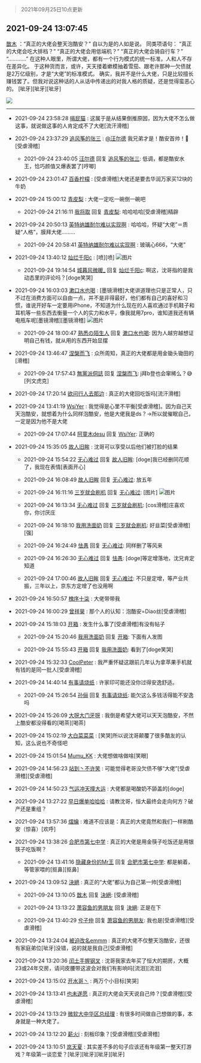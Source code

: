 > 2021年09月25日10点更新
<link rel="stylesheet" href="https://cdn.jsdelivr.net/gh/taotie6/sampleJSON@main/css/photo_show.css">
<meta name="referrer" content="no-referrer" />


 ## 2021-09-24 13:07:45 

 [㪚木](https://www.coolapk.com/feed/30222479?shareKey=MmQyNGMwYWM1MDQ5NjE0ZDY5OWE~) ：“真正的大佬会整天泡酷安？”
自以为是的人如是说。
同类项语句：
“真正的大佬会吃大排档？”
“真正的大佬会用低端机？”
“真正的大佬会骑自行车？”
“…………”
在这种人眼里，所谓大佬，都有一个行为模式的统一标准，人和人不存在差异化。
于这种货而言，或许<!--break-->，天天搂着嫰模抽着雪茄、跟老许那种一欠债就是2万亿级别，才是“大佬”的标准模式。
确实，我并不是什么大佬，只是比较擅长赚钱罢了。但我对说这种话的人从话中传递出的对我人格的质疑，还是觉得蛮恶心的。
[呲牙][呲牙][呲牙] 

<div class="album">
<img class="img-item" src="https://image.coolapk.com/feed/2021/0820/21/1081091_0f1835be_7044_8767@1140x746.jpeg" />
</div>

 ------- 

- 2021-09-24 23:58:28 [嗝屁猫](uid=1169961) : 这属于是从结果倒推原因，因为大佬不怎么做这事，就说做这事的人肯定成不了大佬[流汗滑稽] 

- 2021-09-24 23:37:29 [追风筝的张三](uid=2519278) : <a class="feed-link-uname" href="/u/汪尔德">@汪尔德</a> 我兄弟才是！酷安首帅！🙏[受虐滑稽] 

    - 2021-09-24 23:40:05 [汪尔德](uid=1595236) 回复 [追风筝的张三](uid=2519278): 低调，都是酷安水王，恰巧颜值又爆表罢了[哼唧] 

- 2021-09-24 23:01:47 [百香柠檬](uid=2068085) : [受虐滑稽]大佬还是要去华润万家买12块的牛奶 

- 2021-09-24 15:00:12 [青皮梨](uid=1109281) : 大佬一定吃一碗倒一碗吧 

    - 2021-09-24 21:16:11 [我将取](uid=2640994) 回复 [青皮梨](uid=1109281): 哈哈哈哈[受虐滑稽]精辟 

- 2021-09-24 20:50:13 [英特纳雄耐尔难以实现啊](uid=4865439) : 哈哈哈，怀疑“大佬”＝质疑“人格”，膜拜大佬……… 

    - 2021-09-24 20:58:41 [英特纳雄耐尔难以实现啊](uid=4865439) : 玻璃心666，“大佬” 

- 2021-09-24 13:40:12 [灿烂千阳c](uid=1577985) : [喷][喷] ![图片](https://image.coolapk.com/feed/2021/0924/13/1577985_bb82cf9e_2010_6257@1080x2400.jpeg)

    - 2021-09-24 19:14:54 [城暮风微暖_](uid=4146611) 回复 [灿烂千阳c](uid=1577985): 啊这，沈哥指的是我动态里的评论吗？[doge笑哭] 

- 2021-09-24 16:03:03 [漱口水也喝](uid=819454) : [墨镜滑稽]大佬讲道理也只是正常人，只不过在消费方面可以自由一点，并不是非得最好，他们都有自己的喜好和习惯，谁说开好车一定要用iPhone，不知道为什么现在的人喜欢通过手机鞋子和耳机等一些东西去衡量一个人的实力和水平，像我就用7pro<!--break-->，谁知道我还有辆电瓶车呢[墨镜滑稽][墨镜滑稽] ![图片](https://image.coolapk.com/feed/2021/0924/16/819454_c15d4cb6_0581_3236@1440x3120.jpeg)

    - 2021-09-24 18:00:47 [熟悉の陌生人](uid=1933728) 回复 [漱口水也喝](uid=819454): 因为人越穷越想证明自己有钱，就从用的东西开始显摆 

- 2021-09-24 13:46:47 [涅槃而飞](uid=1128897) : 众所周知，真正的大佬都是用金锄头锄田的[滑稽] 

    - 2021-09-24 17:57:43 [無黨派侗誌](uid=963651) 回复 [涅槃而飞](uid=1128897): j拜b登也会窜稀么？😅[列文虎克] 

- 2021-09-24 17:20:14 [欲问行人去那边](uid=826969) : 真正的大佬回吃饭吗[流汗滑稽] 

- 2021-09-24 13:41:19 [WsiYer](uid=3832235) : 我觉得是心里不平衡[受虐滑稽]。因为自己天天泡酷安，就想着为什么同样泡酷安，他是大佬我是ds？→所以就催眠自己，一定是因为他不是大佬 

    - 2021-09-24 17:07:44 [阿童木desu](uid=4371260) 回复 [WsiYer](uid=3832235): 正确的 

- 2021-09-24 15:35:05 [故人旧眸](uid=5481001) : 沈哥可以享受以后他们被打脸的结果 

    - 2021-09-24 15:54:22 [无心难过](uid=3681127) 回复 [故人旧眸](uid=5481001): [doge]我已经删同花顺了，我现在表情[表面开心] 

    - 2021-09-24 16:08:49 [故人旧眸](uid=5481001) 回复 [无心难过](uid=3681127): 放五年 

    - 2021-09-24 16:11:16 [三岁就会刷机](uid=3297960) 回复 [无心难过](uid=3681127): [图片] ![图片](https://image.coolapk.com/feed/2021/0924/16/3297960_ef042ad2_1070_8386@993x1920.jpeg)

    - 2021-09-24 16:13:34 [无心难过](uid=3681127) 回复 [三岁就会刷机](uid=3297960): [cos滑稽]庄喜欢你，你讨厌庄 

    - 2021-09-24 16:18:10 [我用洗面奶](uid=959542) 回复 [三岁就会刷机](uid=3297960): 好韭菜[受虐滑稽][强] 

    - 2021-09-24 16:24:49 [怯愚](uid=1548302) 回复 [无心难过](uid=3681127): 同样删了等风来 

    - 2021-09-24 16:26:30 [无心难过](uid=3681127) 回复 [怯愚](uid=1548302): [doge]等定增落地，沈兄肯定知道 

    - 2021-09-24 17:00:46 [故人旧眸](uid=5481001) 回复 [无心难过](uid=3681127): 不只是定增，等产业共振，三年以上，京东方定增了也没用啊 

- 2021-09-24 16:50:57 [槐序十柒](uid=434936) : 大佬带带我 

- 2021-09-24 16:00:29 [曾祥昊](uid=6695078) : 那个人的认知：泡酷安=Diao丝[受虐滑稽] 

- 2021-09-24 15:18:03 [开箱](uid=1593034) : 发生什么事了[受虐滑稽]有没有帖子 

    - 2021-09-24 15:20:46 [我用洗面奶](uid=959542) 回复 [开箱](uid=1593034): 下面有人发图 

    - 2021-09-24 15:55:43 [开箱](uid=1593034) 回复 [我用洗面奶](uid=959542): 看到了[doge笑哭] 

- 2021-09-24 15:32:33 [CoolPeter](uid=1437066) : 我严重怀疑这跟前几年认为拿苹果手机就有钱的是同一批人[受虐滑稽] 

- 2021-09-24 14:40:14 [有事请烧纸](uid=1802946) : 许家印可能还没你过得安逸舒适。 

    - 2021-09-24 15:26:54 [孙俪](uid=658728) 回复 [有事请烧纸](uid=1802946): 能欠这么多钱活得能不安逸吗 

- 2021-09-24 15:26:09 [大呀大门牙呀](uid=2541296) : 我倒是希望大佬可以天天泡酷安，不然上酷安都没得看的[喝茶][喝茶] 

- 2021-09-24 15:02:19 [大白菜菜菜](uid=2081020) : [笑哭]所以说沈哥颠覆了很多酷友的认知，这么说也不奇怪吧 

- 2021-09-24 15:01:54 [Mumu_KK](uid=1355663) : 大佬想做啥做啥[笑眼] 

- 2021-09-24 14:56:23 [站到丶不许笑](uid=1165627) : 可能觉得老哥没欠债不够“大佬”[受虐滑稽][受虐滑稽] 

- 2021-09-24 14:50:23 [气运冲天撞大运](uid=3158661) : 大佬都是喝酸奶不舔盖的[doge] 

- 2021-09-24 13:27:22 [早日爆单哈哈哈](uid=2188936) : 请教沈哥，恒大最终会走向何方？破产还是重组？ 

- 2021-09-24 13:57:36 [熠爚](uid=3242762) : 难道不应该是：真正的大佬竟然和我们一样刷酷安（惊喜）[欢呼] 

- 2021-09-24 13:38:26 [合肥市第七中学](uid=3597151) : 真正的大佬是用金筷子吃饭还是用银筷子吃饭啊？ 

    - 2021-09-24 13:41:16 [隐藏身份的Mr王](uid=6148153) 回复 [合肥市第七中学](uid=3597151): 都是躺着，等管家喂的[抠鼻][抠鼻] 

- 2021-09-24 13:09:52 [決絕](uid=2288436) : 真正的“大佬”都认为自己第一帅[受虐滑稽] 

    - 2021-09-24 13:10:05 [㪚木](uid=1081091) 回复 [決絕](uid=2288436): [受虐滑稽] 

    - 2021-09-24 13:13:22 [萧容鱼的男朋友](uid=2377889) 回复 [決絕](uid=2288436): 正是在下 

    - 2021-09-24 13:40:29 [兮子仲](uid=3034535) 回复 [萧容鱼的男朋友](uid=2377889): 我也是[受虐滑稽][受虐滑稽] 

- 2021-09-24 13:24:04 [被迫改名emmm](uid=3302275) : 真正的大佬不仅整天泡酷安，还很有家庭弟位[呲牙]没错，说的就是我自己[受虐滑稽] 

- 2021-09-24 13:20:36 [闰土手握钢叉](uid=3177928) : 沈哥我家去年买了恒大的期房，大概23或24年交房，请问皮腰带这波会对我们有影响吗[流泪][流泪] 

- 2021-09-24 13:15:02 [开水哥丶](uid=608451) : 两万个小目标[笑哭] 

- 2021-09-24 13:13:41 [也未遂愿](uid=3056500) : 真正的大佬会天天说自己帅？[受虐滑稽][受虐滑稽] 

- 2021-09-24 13:13:29 [微软大中华区总经理](uid=928491) : 有很多时间做自己想做的事，本身就是一种大佬了。 

- 2021-09-24 13:12:20 [薪火i](uid=4270212) : 刻板印象？[受虐滑稽][受虐滑稽] 

- 2021-09-24 13:10:51 [岚天夏](uid=1974131) : 其实差不多的句子应该还有年级第一整天打游戏？年级第一谈恋爱？[呲牙][呲牙][呲牙][呲牙] 


